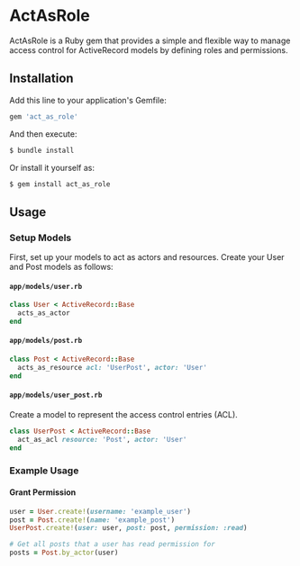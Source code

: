 
# ActAsRole

ActAsRole is a Ruby gem that provides a simple and flexible way to manage access control for ActiveRecord models by defining roles and permissions.

## Installation

Add this line to your application's Gemfile:

```ruby
gem 'act_as_role'
```

And then execute:

```sh
$ bundle install
```

Or install it yourself as:

```sh
$ gem install act_as_role
```

## Usage

### Setup Models

First, set up your models to act as actors and resources. Create your User and Post models as follows:

#### `app/models/user.rb`

```ruby
class User < ActiveRecord::Base
  acts_as_actor
end
```

#### `app/models/post.rb`

```ruby
class Post < ActiveRecord::Base
  acts_as_resource acl: 'UserPost', actor: 'User'
end
```

#### `app/models/user_post.rb`

Create a model to represent the access control entries (ACL).

```ruby
class UserPost < ActiveRecord::Base
  act_as_acl resource: 'Post', actor: 'User'
end
```

### Example Usage

#### Grant Permission

```ruby
user = User.create!(username: 'example_user')
post = Post.create!(name: 'example_post')
UserPost.create!(user: user, post: post, permission: :read)

# Get all posts that a user has read permission for
posts = Post.by_actor(user)
```
